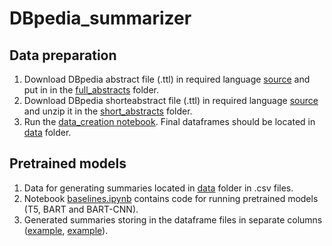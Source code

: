 # DBpedia_summarizer


## Data preparation

1. Download DBpedia abstract file (.ttl) in required language [source](http://downloads.dbpedia.org/2015-04/ext/nlp/abstracts/) and put in in the [full_abstracts](/full_abstracts/) folder.
2. Download DBpedia shorteabstract file (.ttl) in required language [source](https://databus.dbpedia.org/dbpedia/text/short-abstracts/) and unzip it in the [short_abstracts](/short_abstracts/) folder.
3. Run the [data_creation notebook](/data_creation.ipynb). Final dataframes should be located in [data](/data/) folder.


## Pretrained models

1. Data for generating summaries located in [data](/data/) folder in .csv files.
2. Notebook [baselines.ipynb](/baselines.ipynb) contains code for running pretrained models (T5, BART and BART-CNN).
3. Generated summaries storing in the dataframe files in separate columns ([example](/data/t5sum_nl_1000.csv), [example](/data/BARTsum_nl_534.csv)).